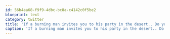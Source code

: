 ```yaml
---
id: 56b4aa68-f9f9-4dbc-bc8a-c4142c0f5be2
blueprint: text
category: twitter
title: 'If a burning man invites you to his party in the desert.. Do you accept?'
caption: 'If a burning man invites you to his party in the desert.. Do you accept?'
---
```

